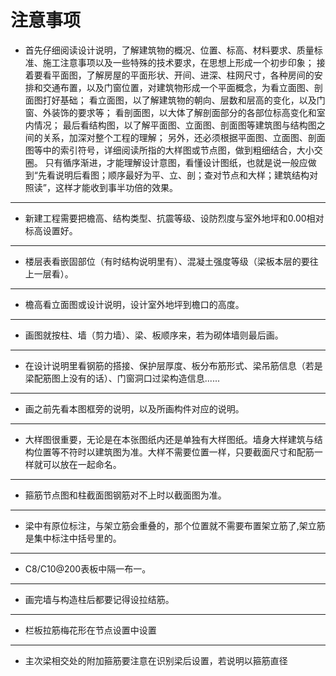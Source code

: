 # 注意事项
- 首先仔细阅读设计说明，了解建筑物的概况、位置、标高、材料要求、质量标准、施工注意事项以及一些特殊的技术要求，在思想上形成一个初步印象； 接着要看平面图，了解房屋的平面形状、开间、进深、柱网尺寸，各种房间的安排和交通布置，以及门窗位置，对建筑物形成一个平面概念，为看立面图、剖面图打好基础； 看立面图，以了解建筑物的朝向、层数和层高的变化，以及门窗、外装饰的要求等； 看剖面图，以大体了解剖面部分的各部位标高变化和室内情况； 最后看结构图，以了解平面图、立面图、剖面图等建筑图与结构图之间的关系，加深对整个工程的理解； 另外，还必须根据平面图、立面图、剖面图等中的索引符号，详细阅读所指的大样图或节点图，做到粗细结合，大小交圈。 只有循序渐进，才能理解设计意图，看懂设计图纸，也就是说一般应做到“先看说明后看图；顺序最好为平、立、剖；查对节点和大样；建筑结构对照读”，这样才能收到事半功倍的效果。
***
- 新建工程需要把檐高、结构类型、抗震等级、设防烈度与室外地坪和0.00相对标高设置好。
***
- 楼层表看嵌固部位（有时结构说明里有）、混凝土强度等级（梁板本层的要往上一层看）。
***
- 檐高看立面图或设计说明，设计室外地坪到檐口的高度。
***
- 画图就按柱、墙（剪力墙）、梁、板顺序来，若为砌体墙则最后画。
***
- 在设计说明里看钢筋的搭接、保护层厚度、板分布筋形式、梁吊筋信息（若是梁配筋图上没有的话）、门窗洞口过梁构造信息......
***
- 画之前先看本图框旁的说明，以及所画构件对应的说明。
***
- 大样图很重要，无论是在本张图纸内还是单独有大样图纸。墙身大样建筑与结构位置等不符时以建筑图为准。大样不需要位置一样，只要截面尺寸和配筋一样就可以放在一起命名。
***
- 箍筋节点图和柱截面图钢筋对不上时以截面图为准。
***
- 梁中有原位标注，与架立筋会重叠的，那个位置就不需要布置架立筋了,架立筋是集中标注中括号里的。
***
- C8/C10@200表板中隔一布一。
***
- 画完墙与构造柱后都要记得设拉结筋。
***
- 栏板拉筋梅花形在节点设置中设置
***
- 主次梁相交处的附加箍筋要注意在识别梁后设置，若说明以箍筋直径
